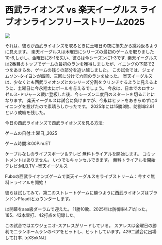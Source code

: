 # 西武ライオンズ vs 楽天イーグルス ライブオンラインフリーストリーム2025  
  
  
[![](https://i.imgur.com/qSNzIqt.png)](https://movie.rssnews.media/NTUNNRwL.php)  
  
それは、彼らが西武ライオンズを取るときに土曜日の夜に損失から跳ね返るように見えます。 楽天イーグルスは木曜日にシリーズの最初のゲームを取りました10-6,しかし、金曜日に8-1を失い、彼らは今シーズンに1-3です. 楽天イーグルスは2番目のトップでゲームの最初のランを獲得しましたが、イニングの下部で2つをあきらめ、ゲームの残りの部分を追い越しました。 この試合では、ジェイムソン-タイヨンが四回、三回に分けて六回のランを放った。 楽天イーグルスは、少なくとも西武ライオンズとのシリーズ分割をクリンチするように見えるように、土曜日に今永翔太にボールを与えるでしょう。 今永は、日本でのロサンゼルス-ドジャース戦に登板した後、今シーズン二度目のスタートを切ることになります。 楽天イーグルスは試合に負けますが、今永はヒットをあきらめずに4イニングを投げたので素晴らしかったです。 2025年には15勝3敗、防御率2.91という成績を残した。

今日の西武ライオンズで西武ライオンズを見る方法:

ゲームの日付:土曜日,,2025

ゲーム時間:8:00P.m.ET

ケーブルなしのライブスポーツ＆テレビ
無料トライアルを開始します。 コミットメントはありません。 いつでもキャンセルできます。
無料トライアルを開始
テレビ:MLB.TV -楽天イーグルス

Fuboの西武ライオンズゲームで楽天イーグルスをライブストリーム：今すぐ無料トライアルを開始！

彼らは試してみて、第二のストレートゲームに勝つように西武ライオンズはブランドンPfaadtとカウンターします。

は開幕をaaa級ダーラムで迎えた。 11勝10敗、2025年は防御率4.71だった。 185、42本塁打、42打点を記録した。

この試合ではエウジェニオ-スアレスがリードしている。 スアレスは金曜日の勝利で二ランホームランのペアをヒットし、ヒットしています。429二試合に出場して打率. [cXSnkNJ]